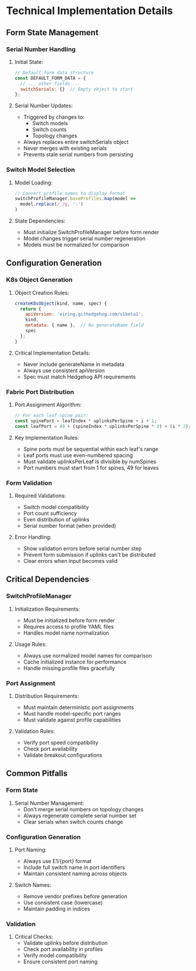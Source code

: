 # Technical Implementation Details

## Form State Management

### Serial Number Handling
1. Initial State:
   ```javascript
   // Default form data structure
   const DEFAULT_FORM_DATA = {
     // ... other fields ...
     switchSerials: {}  // Empty object to start
   };
   ```

2. Serial Number Updates:
   - Triggered by changes to:
     - Switch models
     - Switch counts
     - Topology changes
   - Always replaces entire switchSerials object
   - Never merges with existing serials
   - Prevents stale serial numbers from persisting

### Switch Model Selection
1. Model Loading:
   ```javascript
   // Convert profile names to display format
   switchProfileManager.baseProfiles.map(model => 
     model.replace(/_/g, '-')
   )
   ```
   
2. State Dependencies:
   - Must initialize SwitchProfileManager before form render
   - Model changes trigger serial number regeneration
   - Models must be normalized for comparison

## Configuration Generation

### K8s Object Generation
1. Object Creation Rules:
   ```javascript
   createK8sObject(kind, name, spec) {
     return {
       apiVersion: 'wiring.githedgehog.com/v1beta1',
       kind,
       metadata: { name },  // No generateName field
       spec
     };
   }
   ```

2. Critical Implementation Details:
   - Never include generateName in metadata
   - Always use consistent apiVersion
   - Spec must match Hedgehog API requirements

### Fabric Port Distribution
1. Port Assignment Algorithm:
   ```javascript
   // For each leaf-spine pair:
   const spinePort = leafIndex * uplinksPerSpine + i + 1;
   const leafPort = 49 + (spineIndex * uplinksPerSpine * 2) + (i * 2);
   ```

2. Key Implementation Rules:
   - Spine ports must be sequential within each leaf's range
   - Leaf ports must use even-numbered spacing
   - Must validate uplinksPerLeaf is divisible by numSpines
   - Port numbers must start from 1 for spines, 49 for leaves

### Form Validation
1. Required Validations:
   - Switch model compatibility
   - Port count sufficiency
   - Even distribution of uplinks
   - Serial number format (when provided)

2. Error Handling:
   - Show validation errors before serial number step
   - Prevent form submission if uplinks can't be distributed
   - Clear errors when input becomes valid

## Critical Dependencies

### SwitchProfileManager
1. Initialization Requirements:
   - Must be initialized before form render
   - Requires access to profile YAML files
   - Handles model name normalization

2. Usage Rules:
   - Always use normalized model names for comparison
   - Cache initialized instance for performance
   - Handle missing profile files gracefully

### Port Assignment
1. Distribution Requirements:
   - Must maintain deterministic port assignments
   - Must handle model-specific port ranges
   - Must validate against profile capabilities

2. Validation Rules:
   - Verify port speed compatibility
   - Check port availability
   - Validate breakout configurations

## Common Pitfalls

### Form State
1. Serial Number Management:
   - Don't merge serial numbers on topology changes
   - Always regenerate complete serial number set
   - Clear serials when switch counts change

### Configuration Generation
1. Port Naming:
   - Always use E1/{port} format
   - Include full switch name in port identifiers
   - Maintain consistent naming across objects

2. Switch Names:
   - Remove vendor prefixes before generation
   - Use consistent case (lowercase)
   - Maintain padding in indices

### Validation
1. Critical Checks:
   - Validate uplinks before distribution
   - Check port availability in profiles
   - Verify model compatibility
   - Ensure consistent port naming
